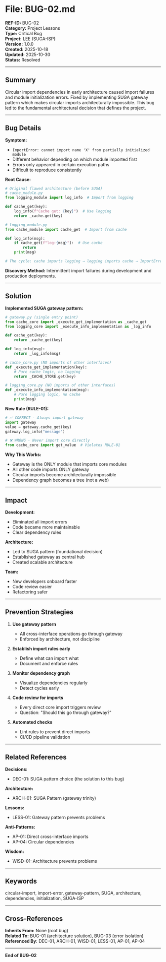 # File: BUG-02.md

**REF-ID:** BUG-02  
**Category:** Project Lessons  
**Type:** Critical Bug  
**Project:** LEE (SUGA-ISP)  
**Version:** 1.0.0  
**Created:** 2025-10-18  
**Updated:** 2025-10-30  
**Status:** Resolved

---

## Summary

Circular import dependencies in early architecture caused import failures and module initialization errors. Fixed by implementing SUGA gateway pattern which makes circular imports architecturally impossible. This bug led to the fundamental architectural decision that defines the project.

---

## Bug Details

**Symptom:**
- `ImportError: cannot import name 'X' from partially initialized module`
- Different behavior depending on which module imported first
- Errors only appeared in certain execution paths
- Difficult to reproduce consistently

**Root Cause:**
```python
# Original flawed architecture (before SUGA)
# cache_module.py
from logging_module import log_info  # Import from logging

def cache_get(key):
    log_info(f"Cache get: {key}")  # Use logging
    return _cache.get(key)

# logging_module.py
from cache_module import cache_get  # Import from cache

def log_info(msg):
    if cache_get(f"log:{msg}"):  # Use cache
        return
    print(msg)

# The cycle: cache imports logging → logging imports cache → ImportError
```

**Discovery Method:**
Intermittent import failures during development and production deployments.

---

## Solution

**Implemented SUGA gateway pattern:**
```python
# gateway.py (single entry point)
from cache_core import _execute_get_implementation as _cache_get
from logging_core import _execute_info_implementation as _log_info

def cache_get(key):
    return _cache_get(key)

def log_info(msg):
    return _log_info(msg)

# cache_core.py (NO imports of other interfaces)
def _execute_get_implementation(key):
    # Pure cache logic, no logging
    return _CACHE_STORE.get(key)

# logging_core.py (NO imports of other interfaces)
def _execute_info_implementation(msg):
    # Pure logging logic, no cache
    print(msg)
```

**New Rule (RULE-01):**
```python
# ✅ CORRECT - Always import gateway
import gateway
value = gateway.cache_get(key)
gateway.log_info("message")

# ❌ WRONG - Never import core directly
from cache_core import get_value  # Violates RULE-01
```

**Why This Works:**
- Gateway is the ONLY module that imports core modules
- All other code imports ONLY gateway
- Circular imports become architecturally impossible
- Dependency graph becomes a tree (not a web)

---

## Impact

**Development:**
- Eliminated all import errors
- Code became more maintainable
- Clear dependency rules

**Architecture:**
- Led to SUGA pattern (foundational decision)
- Established gateway as central hub
- Created scalable architecture

**Team:**
- New developers onboard faster
- Code review easier
- Refactoring safer

---

## Prevention Strategies

1. **Use gateway pattern**
   - All cross-interface operations go through gateway
   - Enforced by architecture, not discipline

2. **Establish import rules early**
   - Define what can import what
   - Document and enforce rules

3. **Monitor dependency graph**
   - Visualize dependencies regularly
   - Detect cycles early

4. **Code review for imports**
   - Every direct core import triggers review
   - Question: "Should this go through gateway?"

5. **Automated checks**
   - Lint rules to prevent direct imports
   - CI/CD pipeline validation

---

## Related References

**Decisions:**
- DEC-01: SUGA pattern choice (the solution to this bug)

**Architecture:**
- ARCH-01: SUGA Pattern (gateway trinity)

**Lessons:**
- LESS-01: Gateway pattern prevents problems

**Anti-Patterns:**
- AP-01: Direct cross-interface imports
- AP-04: Circular dependencies

**Wisdom:**
- WISD-01: Architecture prevents problems

---

## Keywords

circular-import, import-error, gateway-pattern, SUGA, architecture, dependencies, initialization, SUGA-ISP

---

## Cross-References

**Inherits From:** None (root bug)  
**Related To:** BUG-01 (architecture solution), BUG-03 (error isolation)  
**Referenced By:** DEC-01, ARCH-01, WISD-01, LESS-01, AP-01, AP-04

---

**End of BUG-02**
